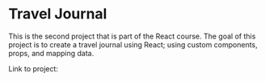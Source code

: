 # Travel Journal

This is the second project that is part of the React course. The goal of this project is to create a travel journal using React; using custom components, props, and mapping data.

Link to project:
